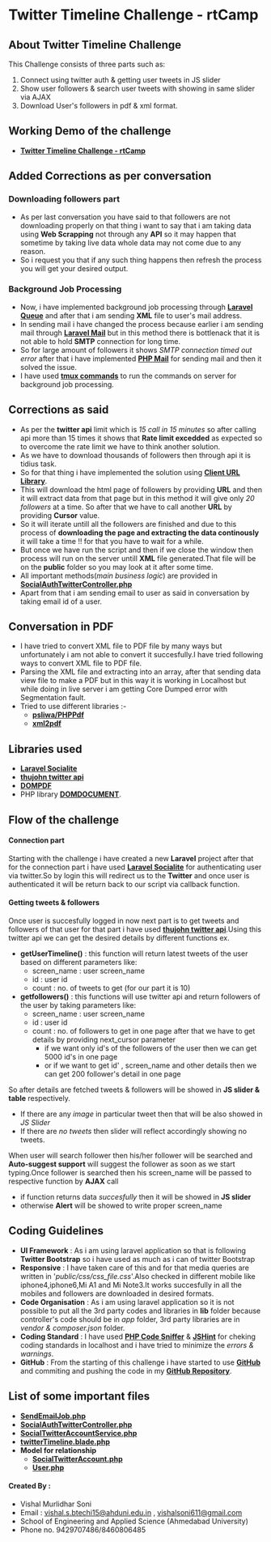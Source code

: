 # Twitter Timeline Challenge - rtCamp

## About Twitter Timeline Challenge

This Challenge consists of three parts such as:
1. Connect using twitter auth & getting user tweets in JS slider
2. Show user followers & search user tweets with showing in same slider via AJAX
3. Download User's followers in pdf & xml format.

## Working Demo of the challenge
- **[Twitter Timeline Challenge - rtCamp](http://ec2-3-16-89-248.us-east-2.compute.amazonaws.com/)**

## Added Corrections as per conversation

### Downloading followers part
* As per last conversation you have said to that followers are not downloading properly on that thing i want to say that i am taking data using **Web Scrapping** not through any **API** so it may happen that sometime by taking live data whole data may not come due to any reason.
* So i request you that if any such thing happens then refresh the process you will get your desired output.

### Background Job Processing
* Now, i have implemented background job processing through **[Laravel Queue](https://laravel.com/docs/5.7/queues)** and after that i am sending **XML** file to user's mail address.
* In sending mail i have changed the process because earlier i am sending mail through **[Laravel Mail](https://laravel.com/docs/5.7/mail)** but in this method there is bottlenack that it is not able to hold **SMTP** connection for long time.
* So for large amount of followers it shows *SMTP connection timed out error* after that i have implemented **[PHP Mail](http://php.net/manual/en/function.mail.php)** for sending mail and then it solved the issue.
* I have used **[tmux commands](https://gist.github.com/MohamedAlaa/2961058)** to run the commands on server for background job processing.

## Corrections as said
* As per the **twitter api** limit which is *15 call in 15 minutes* so after calling api more than 15 times it shows that **Rate limit excedded** as expected so to overcome the rate limit we have to think another solution.
* As we have to download thousands of followers then through api it is tidius task.
* So for that thing i have implemented the solution using **[Client URL Library](http://php.net/manual/en/book.curl.php)**.
* This will download the html page of followers by providing **URL** and then it will extract data from that page but in this method it will give only *20 followers* at a time. So after that we have to call another **URL** by providing **Cursor** value.
* So it will iterate untill all the followers are finished and due to this process of **downloading the page and extracting the data continously** it will take a time !! for that you have to wait for a while.
* But once we have run the script and then if we close the window then process will run on the server untill **XML** file generated.That file will be on the **public** folder so you may look at it after some time. 
* All important methods(*main business logic*) are provided in **[SocialAuthTwitterController.php](https://github.com/VishalMSoni/twitter_timeline_challenge/blob/master/app/Http/Controllers/SocialAuthTwitterController.php)**
* Apart from that i am sending email to user as said in conversation by taking email id of a user.

## Conversation in PDF
* I have tried to convert XML file to PDF file by many ways but unfortunately i am not able to convert it succesfully.I have tried following ways to convert XML file to PDF file.
* Parsing the XML file and extracting into an array, after that sending data view file to make a PDF but in this way it is working in Localhost but while doing in live server i am getting Core Dumped error with Segmentation fault.
* Tried to use different libraries :-
  - **[psliwa/PHPPdf](https://github.com/psliwa/PHPPdf)**
  - **[xml2pdf](http://xml-2-pdf.sourceforge.net/phpdoc/html/)**

## Libraries used
* **[Laravel Socialite](https://laravel.com/docs/5.6/socialite)**
* **[thujohn twitter api](https://github.com/thujohn/twitter/blob/master/README.md)**
* **[DOMPDF](https://github.com/dompdf/dompdf)**
* PHP library **[DOMDOCUMENT](http://php.net/manual/en/class.domdocument.php)**.

## Flow of the challenge 

#### Connection part
Starting with the challenge i have created a new **Laravel** project after that for the connection part i have used **[Laravel Socialite](https://laravel.com/docs/5.6/socialite)** for authenticating user via twitter.So by login this will redirect us to the **Twitter** and once user is authenticated it will be return back to our script via callback function.

#### Getting tweets & followers
Once user is succesfully logged in now next part is to get tweets and followers of that user for that part i have used **[thujohn twitter api](https://github.com/thujohn/twitter/blob/master/README.md)**.Using this twitter api we can get the desired details by different functions ex.

- **getUserTimeline()** : this function will return latest tweets of the user based on different parameters like:
  - screen_name : user screen_name
  - id : user id
  - count : no. of tweets to get (for our part it is 10)
- **getfollowers()** : this functions will use twitter api and return followers of the user by taking parameters like:
  - screen_name : user screen_name
  - id : user id
  - count : no. of followers to get in one page after that we have to get details by providing next_cursor parameter
    - if we want only id's of the followers of the user then we can get 5000 id's in one page
    - or if we want to get id' , screen_name and other details then we can get 200 follower's detail in one page

So after details are fetched tweets & followers will be showed in **JS slider & table** respectively.
- If there are any *image* in particular tweet then that will be also showed in *JS Slider*
- If there are *no tweets* then slider will reflect accordingly showing no tweets.

When user will search follower then his/her follower will be searched and **Auto-suggest support** will suggest the follower as soon as we start typing.Once follower is searched then his screen_name will be passed to respective function by **AJAX** call 
 - if function returns data *succesfully* then it will be showed in **JS slider**
 - otherwise **Alert** will be showed to write proper screen_name

## Coding Guidelines 
- **UI Framework** : As i am using laravel application so that is following **Twitter Bootstrap** so i have used as much as i can of twitter Bootstrap
- **Responsive** : I have taken care of this and for that media queries are written in '*public/css/css_file.css*'.Also checked in different mobile like iphone4,iphone6,Mi A1 and Mi Note3.It works succesfully in all the mobiles and followers are downloaded in desired formats.
- **Code Organisation** : As i am using laravel application so it is not possible to put all the 3rd party codes and libraries in **lib** folder because controller's code should be in *app* folder, 3rd party libraries are in *vendor & composer.json* folder. 
- **Coding Standard** : I have used **[PHP Code Sniffer](https://github.com/squizlabs/PHP_CodeSniffer)** & **[JSHint](http://jshint.com/)** for cheking coding standards in localhost and i have tried to minimize the *errors & warnings*.
- **GitHub** : From the starting of this challenge i have started to use **[GitHub](https://github.com/)** and commiting and pushing the code in my **[GitHub Repository](https://github.com/VishalMSoni/twitter_timeline_challenge)**. 

## List of some important files
- **[SendEmailJob.php](https://github.com/VishalMSoni/twitter_timeline_challenge/blob/master/app/Jobs/SendEmailJob.php)**
- **[SocialAuthTwitterController.php](https://github.com/VishalMSoni/twitter_timeline_challenge/blob/master/app/Http/Controllers/SocialAuthTwitterController.php)**
- **[SocialTwitterAccountService.php](https://github.com/VishalMSoni/twitter_timeline_challenge/blob/master/app/Services/SocialTwitterAccountService.php)**
- **[twitterTimeline.blade.php](https://github.com/VishalMSoni/twitter_timeline_challenge/blob/master/resources/views/twitterTimeline.blade.php)**
- **Model for relationship**
  - **[SocialTwitterAccount.php](https://github.com/VishalMSoni/twitter_timeline_challenge/blob/master/app/SocialTwitterAccount.php)**
  - **[User.php](https://github.com/VishalMSoni/twitter_timeline_challenge/blob/master/app/User.php)**

#### Created By : 
* Vishal Murlidhar Soni
* Email : vishal.s.btechi15@ahduni.edu.in , vishalsoni611@gmail.com
* School of Engineering and Applied Science (Ahmedabad University)
* Phone no. 9429707486/8460806485
